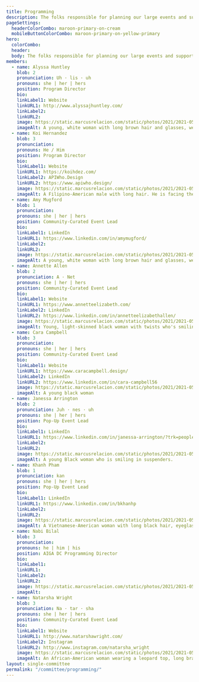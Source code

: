 ```yaml
---
title: Programming
description: The folks responsible for planning our large events and supporting our community partners in making their events a reality.
pageSettings:
  headerColorCombo: maroon-primary-on-cream
  mobileButtonColorCombo: maroon-primary-on-yellow-primary
hero:
  colorCombo:
  header:
  body: The folks responsible for planning our large events and supporting our community partners in making their events a reality.
members:
  - name: Alyssa Huntley
    blob: 2
    pronunciation: Uh · lis · uh
    pronouns: she | her | hers
    position: Program Director
    bio:
    linkLabel1: Website
    linkURL1: http://www.alyssajhuntley.com/
    linkLabel2:
    linkURL2:
    image: https://static.marcusrelacion.com/static/photos/2021/2021-05-02-12-55-PM-SONY-ILCE-7M3-4444-copyright-marcusrelacion-1.jpg
    imageAlt: A young, white woman with long brown hair and glasses, wearing a black shirt. 
  - name: Koi Hernandez
    blob: 3
    pronunciation:
    pronouns: He / Him
    position: Program Director
    bio:
    linkLabel1: Website
    linkURL1: https://koihdez.com/
    linkLabel2: APIWho.Design
    linkURL2: https://www.apiwho.design/
    image: https://static.marcusrelacion.com/static/photos/2021/2021-05-02-12-55-PM-SONY-ILCE-7M3-4444-copyright-marcusrelacion-1.jpg
    imageAlt: A Filipino-American male with long hair. He is facing the camera, lightly grinning, and is wearing a black shirt. 
  - name: Amy Mugford 
    blob: 1
    pronunciation:
    pronouns: she | her | hers
    position: Community-Curated Event Lead
    bio:
    linkLabel1: LinkedIn
    linkURL1: https://www.linkedin.com/in/amymugford/
    linkLabel2:
    linkURL2:
    image: https://static.marcusrelacion.com/static/photos/2021/2021-05-02-12-55-PM-SONY-ILCE-7M3-4444-copyright-marcusrelacion-1.jpg
    imageAlt: A young, white woman with long brown hair and glasses, wearing a black shirt.
  - name: Annette Allen 
    blob: 2
    pronunciation: A · Net 
    pronouns: she | her | hers
    position: Community-Curated Event Lead
    bio:
    linkLabel1: Website
    linkURL1: https://www.annetteelizabeth.com/
    linkLabel2: LinkedIn
    linkURL2: https://www.linkedin.com/in/annetteelizabethallen/
    image: https://static.marcusrelacion.com/static/photos/2021/2021-05-02-12-55-PM-SONY-ILCE-7M3-4444-copyright-marcusrelacion-1.jpg
    imageAlt: Young, light-skinned black woman with twists who's smiling
  - name: Cara Campbell
    blob: 3
    pronunciation:
    pronouns: she | her | hers
    position: Community-Curated Event Lead
    bio:
    linkLabel1: Website
    linkURL1: https://www.caracampbell.design/
    linkLabel2: LinkedIn
    linkURL2: https://www.linkedin.com/in/cara-campbell56
    image: https://static.marcusrelacion.com/static/photos/2021/2021-05-02-12-55-PM-SONY-ILCE-7M3-4444-copyright-marcusrelacion-1.jpg
    imageAlt: A young black woman
  - name: Janessa Arrington
    blob: 2
    pronunciation: Juh · nes · uh
    pronouns: she | her | hers
    position: Pop-Up Event Lead
    bio:
    linkLabel1: LinkedIn
    linkURL1: https://www.linkedin.com/in/janessa-arrington/?trk=people_directory
    linkLabel2:
    linkURL2:
    image: https://static.marcusrelacion.com/static/photos/2021/2021-05-02-12-55-PM-SONY-ILCE-7M3-4444-copyright-marcusrelacion-1.jpg
    imageAlt: A young Black woman who is smiling in suspenders.
  - name: Khanh Pham
    blob: 1
    pronunciation: kan
    pronouns: she | her | hers
    position: Pop-Up Event Lead
    bio:
    linkLabel1: LinkedIn
    linkURL1: https://www.linkedin.com/in/bkhanhp
    linkLabel2:
    linkURL2:
    image: https://static.marcusrelacion.com/static/photos/2021/2021-05-02-12-55-PM-SONY-ILCE-7M3-4444-copyright-marcusrelacion-1.jpg
    imageAlt: A Vietnamese-American woman with long black hair, eyeglasses and braces who’s smiling
  - name: Nabi Bilal
    blob: 3
    pronunciation:
    pronouns: he | him | his
    position: AIGA DC Programming Director
    bio:
    linkLabel1:
    linkURL1:
    linkLabel2:
    linkURL2:
    image: https://static.marcusrelacion.com/static/photos/2021/2021-05-02-12-55-PM-SONY-ILCE-7M3-4444-copyright-marcusrelacion-1.jpg
    imageAlt:
  - name: Natarsha Wright
    blob: 3
    pronunciation: Na · tar · sha
    pronouns: she | her | hers
    position: Community-Curated Event Lead
    bio:
    linkLabel1: Website
    linkURL1: http://www.natarshawright.com/
    linkLabel2: Instagram
    linkURL2: http://www.instagram.com/natarsha_wright
    image: https://static.marcusrelacion.com/static/photos/2021/2021-05-02-12-55-PM-SONY-ILCE-7M3-4444-copyright-marcusrelacion-1.jpg
    imageAlt: An African-American woman wearing a leopard top, long braids, red lipstick and smiling.
layout: single-committee
permalink: "/committee/programming/"
---
```

